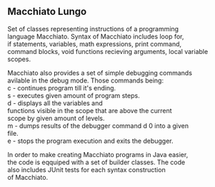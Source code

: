 ## Macchiato Lungo

Set of classes representing instructions of a programming  
language Macchiato. Syntax of Macchiato includes loop for,  
if statements, variables, math expressions, print command,  
command blocks, void functions recieving arguments, local
variable scopes.

Macchiato also provides a set of simple debugging commands  
avilable in the debug mode. Those commands being:  
c - continues program till it's ending.  
s <integer> - executes given amount of program steps.  
d <integer> - displays all the variables and  
functions visible in the scope that are above the current  
scope by given amount of levels.  
m - dumps results of the debugger command d 0 into a given  
file.  
e - stops the program execution and exits the debugger.

In order to make creating Macchiato programs in Java easier,  
the code is eqquiped with a set of builder classes. The code  
also includes JUnit tests for each syntax construction  
of Macchiato.

